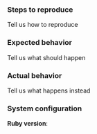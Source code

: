 ### Steps to reproduce

Tell us how to reproduce

### Expected behavior
Tell us what should happen

### Actual behavior
Tell us what happens instead

### System configuration

**Ruby version**:
